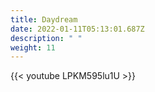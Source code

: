 ```yaml
---
title: Daydream
date: 2022-01-11T05:13:01.687Z
description: " "
weight: 11
---
```

{{< youtube LPKM595lu1U >}}